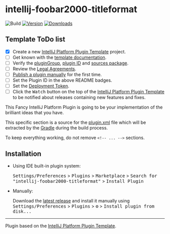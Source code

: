 # intellij-foobar2000-titleformat

![Build](https://github.com/stengerh/intellij-foobar2000-titleformat/workflows/Build/badge.svg)
[![Version](https://img.shields.io/jetbrains/plugin/v/com.github.stengerh.intellij.foobar2000.titleformat.svg)](https://plugins.jetbrains.com/plugin/com.github.stengerh.intellij.foobar2000.titleformat)
[![Downloads](https://img.shields.io/jetbrains/plugin/d/com.github.stengerh.intellij.foobar2000.titleformat.svg)](https://plugins.jetbrains.com/plugin/com.github.stengerh.intellij.foobar2000.titleformat)

## Template ToDo list
- [x] Create a new [IntelliJ Platform Plugin Template][template] project.
- [ ] Get known with the [template documentation][template].
- [ ] Verify the [pluginGroup](/gradle.properties), [plugin ID](/src/main/resources/META-INF/plugin.xml) and [sources package](/src/main/kotlin).
- [ ] Review the [Legal Agreements](https://plugins.jetbrains.com/docs/marketplace/legal-agreements.html).
- [ ] [Publish a plugin manually](https://plugins.jetbrains.com/docs/intellij/publishing-plugin.html?from=IJPluginTemplate) for the first time.
- [ ] Set the Plugin ID in the above README badges.
- [ ] Set the [Deployment Token](https://plugins.jetbrains.com/docs/marketplace/plugin-upload.html).
- [ ] Click the <kbd>Watch</kbd> button on the top of the [IntelliJ Platform Plugin Template][template] to be notified about releases containing new features and fixes.

<!-- Plugin description -->
This Fancy IntelliJ Platform Plugin is going to be your implementation of the brilliant ideas that you have.

This specific section is a source for the [plugin.xml](/src/main/resources/META-INF/plugin.xml) file which will be extracted by the [Gradle](/build.gradle.kts) during the build process.

To keep everything working, do not remove `<!-- ... -->` sections. 
<!-- Plugin description end -->

## Installation

- Using IDE built-in plugin system:
  
  <kbd>Settings/Preferences</kbd> > <kbd>Plugins</kbd> > <kbd>Marketplace</kbd> > <kbd>Search for "intellij-foobar2000-titleformat"</kbd> >
  <kbd>Install Plugin</kbd>
  
- Manually:

  Download the [latest release](https://github.com/stengerh/intellij-foobar2000-titleformat/releases/latest) and install it manually using
  <kbd>Settings/Preferences</kbd> > <kbd>Plugins</kbd> > <kbd>⚙️</kbd> > <kbd>Install plugin from disk...</kbd>


---
Plugin based on the [IntelliJ Platform Plugin Template][template].

[template]: https://github.com/JetBrains/intellij-platform-plugin-template
